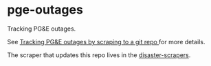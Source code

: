 # pge-outages

Tracking PG&E outages.

See [Tracking PG&E outages by scraping to a git repo ](https://simonwillison.net/2019/Oct/10/pge-outages/) for more details.

The scraper that updates this repo lives in the [disaster-scrapers](https://github.com/simonw/disaster-scrapers).
